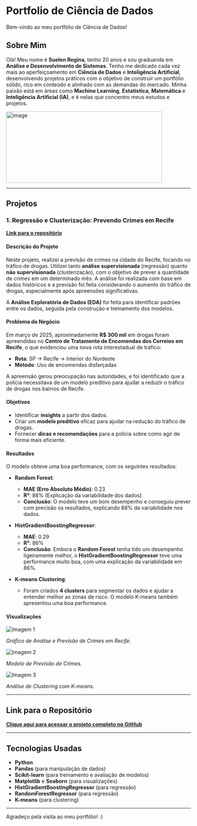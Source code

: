# Portfolio de Ciência de Dados

Bem-vindo ao meu portfólio de Ciência de Dados!

## Sobre Mim

Olá! Meu nome é **Suelen Regina**, tenho 20 anos e sou graduanda em **Análise e Desenvolvimento de Sistemas**. Tenho me dedicado cada vez mais ao aperfeiçoamento em **Ciência de Dados** e **Inteligência Artificial**, desenvolvendo projetos práticos com o objetivo de construir um portfólio sólido, rico em conteúdo e alinhado com as demandas do mercado. Minha paixão está em áreas como **Machine Learning**, **Estatística**, **Matemática** e **Inteligência Artificial (IA)**, e é nelas que concentro meus estudos e projetos.


<img width="425" height="195" alt="image" src="https://github.com/user-attachments/assets/6b2e4303-2cdc-4a2b-8b61-5798f4672db9" />


---

## Projetos

### 1. **Regressão e Clusterização: Prevendo Crimes em Recife**

[**Link para o repositório**](https://github.com/susuregis/Previs-o_crimes)  

#### Descrição do Projeto

Neste projeto, realizei a previsão de crimes na cidade do Recife, focando no tráfico de drogas. Utilizei tanto **análise supervisionada** (regressão) quanto **não supervisionada** (clusterização), com o objetivo de prever a quantidade de crimes em um determinado mês. A análise foi realizada com base em dados históricos e a previsão foi feita considerando o aumento do tráfico de drogas, especialmente após apreensões significativas.

A **Análise Exploratória de Dados (EDA)** foi feita para identificar padrões entre os dados, seguida pela construção e treinamento dos modelos.

#### Problema do Negócio

Em março de 2025, aproximadamente **R$ 300 mil** em drogas foram apreendidas no **Centro de Tratamento de Encomendas dos Correios em Recife**, o que evidenciou uma nova rota interestadual de tráfico:

- **Rota**: SP → Recife → Interior do Nordeste
- **Método**: Uso de encomendas disfarçadas

A apreensão gerou preocupação nas autoridades, e foi identificado que a polícia necessitava de um modelo preditivo para ajudar a reduzir o tráfico de drogas nos bairros de Recife.

#### Objetivos

- Identificar **insights** a partir dos dados.
- Criar um **modelo preditivo** eficaz para ajudar na redução do tráfico de drogas.
- Fornecer **dicas e recomendações** para a polícia sobre como agir de forma mais eficiente.

#### Resultados

O modelo obteve uma boa performance, com os seguintes resultados:

- **Random Forest**:
  - **MAE (Erro Absoluto Médio)**: 0.23
  - **R²**: 88% (Explicação da variabilidade dos dados)
  - **Conclusão**: O modelo teve um bom desempenho e conseguiu prever com precisão os resultados, explicando 88% da variabilidade nos dados.

- **HistGradientBoostingRegressor**:
  - **MAE**: 0.29
  - **R²**: 86%
  - **Conclusão**: Embora o **Random Forest** tenha tido um desempenho ligeiramente melhor, o **HistGradientBoostingRegressor** teve uma performance muito boa, com uma explicação da variabilidade em 86%.

- **K-means Clustering**:
  - Foram criados **4 clusters** para segmentar os dados e ajudar a entender melhor as zonas de risco. O modelo K-means também apresentou uma boa performance.

#### Visualizações

![Imagem 1](https://github.com/user-attachments/assets/6c394632-b77a-48eb-bd6e-95f9eeffb905)

*Gráfico de Análise e Previsão de Crimes em Recife.*

![Imagem 2](https://github.com/user-attachments/assets/294b8566-8ccd-428e-beff-e5c19a1a6120)

*Modelo de Previsão de Crimes.*

![Imagem 3](https://github.com/user-attachments/assets/fc95cbdf-1fce-4b24-8be5-7102a9c1e721)

*Análise de Clustering com K-means.*

---

## Link para o Repositório

[**Clique aqui para acessar o projeto completo no GitHub**](https://github.com/susuregis/Previs-o_crimes) 

---

## Tecnologias Usadas

- **Python**
- **Pandas** (para manipulação de dados)
- **Scikit-learn** (para treinamento e avaliação de modelos)
- **Matplotlib** e **Seaborn** (para visualizações)
- **HistGradientBoostingRegressor** (para regressão)
- **RandomForestRegressor** (para regressão)
- **K-means** (para clustering)

---


Agradeço pela visita ao meu portfólio! :)
